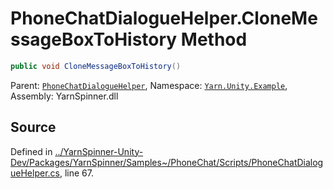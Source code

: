 # PhoneChatDialogueHelper.CloneMessageBoxToHistory Method


```csharp
public void CloneMessageBoxToHistory()
```



<div class="class-metadata">

Parent: [`PhoneChatDialogueHelper`](/api/csharp/yarn.unity.example/phonechatdialoguehelper.md), Namespace: [`Yarn.Unity.Example`](/api/csharp/yarn.unity.example/README.md), Assembly: YarnSpinner.dll
</div>

## Source
Defined in [../YarnSpinner-Unity-Dev/Packages/YarnSpinner/Samples~/PhoneChat/Scripts/PhoneChatDialogueHelper.cs](https://github.com/YarnSpinnerTool/YarnSpinner-Unity//blob/develop/Samples~/PhoneChat/Scripts/PhoneChatDialogueHelper.cs#L67), line 67.
